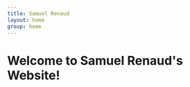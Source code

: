 ```yaml
---
title: Samuel Renaud
layout: home
group: home
---
```

# Welcome to Samuel Renaud's Website!


<body>
  <canvas id="myCanvas"></canvas>
  <script src="script.js"></script>
</body>
  
  
